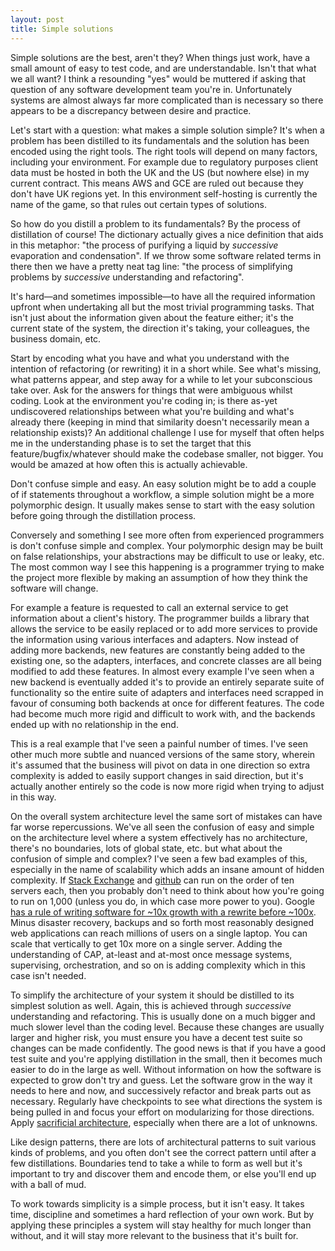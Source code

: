 ```yaml
---
layout: post
title: Simple solutions
---
```


Simple solutions are the best, aren't they? When things just work, have a small amount of easy to test code, and are understandable. Isn't that what we all want? I think a resounding "yes" would be muttered if asking that question of any software development team you're in. Unfortunately systems are almost always far more complicated than is necessary so there appears to be a discrepancy between desire and practice.

Let's start with a question: what makes a simple solution simple? It's when a problem has been distilled to its fundamentals and the solution has been encoded using the right tools. The right tools will depend on many factors, including your environment. For example due to regulatory purposes client data must be hosted in both the UK and the US (but nowhere else) in my current contract. This means AWS and GCE are ruled out because they don't have UK regions yet. In this environment self-hosting is currently the name of the game, so that rules out certain types of solutions.

So how do you distill a problem to its fundamentals? By the process of distillation of course! The dictionary actually gives a nice definition that aids in this metaphor: "the process of purifying a liquid by _successive_ evaporation and condensation". If we throw some software related terms in there then we have a pretty neat tag line: "the process of simplifying problems by _successive_ understanding and refactoring".

It's hard&mdash;and sometimes impossible&mdash;to have all the required information upfront when undertaking all but the most trivial programming tasks. That isn't just about the information given about the feature either; it's the current state of the system, the direction it's taking, your colleagues, the business domain, etc.

Start by encoding what you have and what you understand with the intention of refactoring (or rewriting) it in a short while. See what's missing, what patterns appear, and step away for a while to let your subconscious take over. Ask for the answers for things that were ambiguous whilst coding. Look at the environment you're coding in; is there as-yet undiscovered relationships between what you're building and what's already there (keeping in mind that similarity doesn't necessarily mean a relationship exists)? An additional challenge I use for myself that often helps me in the understanding phase is to set the target that this feature/bugfix/whatever should make the codebase smaller, not bigger. You would be amazed at how often this is actually achievable.

Don't confuse simple and easy. An easy solution might be to add a couple of if statements throughout a workflow, a simple solution might be a more polymorphic design. It usually makes sense to start with the easy solution before going through the distillation process.

Conversely and something I see more often from experienced programmers is don't confuse simple and complex. Your polymorphic design may be built on false relationships, your abstractions may be difficult to use or leaky, etc. The most common way I see this happening is a programmer trying to make the project more flexible by making an assumption of how they think the software will change.

For example a feature is requested to call an external service to get information about a client's history. The programmer builds a library that allows the service to be easily replaced or to add more services to provide the information using various interfaces and adapters. Now instead of adding more backends, new features are constantly being added to the existing one, so the adapters, interfaces, and concrete classes are all being modified to add these features. In almost every example I've seen when a new backend is eventually added it's to provide an entirely separate suite of functionality so the entire suite of adapters and interfaces need scrapped in favour of consuming both backends at once for different features. The code had become much more rigid and difficult to work with, and the backends ended up with no relationship in the end.

This is a real example that I've seen a painful number of times. I've seen other much more subtle and nuanced versions of the same story, wherein it's assumed that the business will pivot on data in one direction so extra complexity is added to easily support changes in said direction, but it's actually another entirely so the code is now more rigid when trying to adjust in this way.

On the overall system architecture level the same sort of mistakes can have far worse repercussions. We've all seen the confusion of easy and simple on the architecture level where a system effectively has no architecture, there's no boundaries, lots of global state, etc. but what about the confusion of simple and complex? I've seen a few bad examples of this, especially in the name of scalability which adds an insane amount of hidden complexity. If [Stack Exchange](http://stackexchange.com/performance) and [github](https://github.com/blog/530-how-we-made-github-fast) can run on the order of ten servers each, then you probably don't need to think about how you're going to run on 1,000 (unless you do, in which case more power to you). Google [has a rule of writing software for ~10x growth with a rewrite before ~100x](http://static.googleusercontent.com/media/research.google.com/en//people/jeff/WSDM09-keynote.pdf). Minus disaster recovery, backups and so forth most reasonably designed web applications can reach millions of users on a single laptop. You can scale that vertically to get 10x more on a single server. Adding the understanding of CAP, at-least and at-most once message systems, supervising, orchestration, and so on is adding complexity which in this case isn't needed.

To simplify the architecture of your system it should be distilled to its simplest solution as well. Again, this is achieved through _successive_ understanding and refactoring. This is usually done on a much bigger and much slower level than the coding level. Because these changes are usually larger and higher risk, you must ensure you have a decent test suite so changes can be made confidently. The good news is that if you have a good test suite and you're applying distillation in the small, then it becomes much easier to do in the large as well. Without information on how the software is expected to grow don't try and guess. Let the software grow in the way it needs to here and now, and successively refactor and break parts out as necessary. Regularly have checkpoints to see what directions the system is being pulled in and focus your effort on modularizing for those directions. Apply [sacrificial architecture](http://martinfowler.com/bliki/SacrificialArchitecture.html), especially when there are a lot of unknowns.

Like design patterns, there are lots of architectural patterns to suit various kinds of problems, and you often don't see the correct pattern until after a few distillations. Boundaries tend to take a while to form as well but it's important to try and discover them and encode them, or else you'll end up with a ball of mud.

To work towards simplicity is a simple process, but it isn't easy. It takes time, discipline and sometimes a hard reflection of your own work. But by applying these principles a system will stay healthy for much longer than without, and it will stay more relevant to the business that it's built for.
